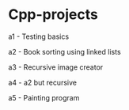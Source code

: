 # Cpp-projects

a1 - Testing basics

a2 - Book sorting using linked lists

a3 - Recursive image creator

a4 - a2 but recursive

a5 - Painting program
